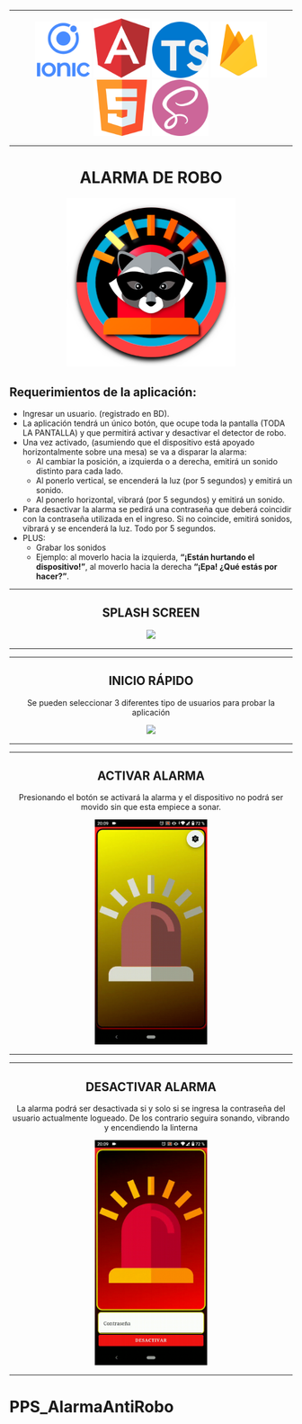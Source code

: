 <hr>
<p align="center">
<img width=100 src="https://github.com/EmmaVZ89/Alarma-de-Robo-PPS/blob/main/readme/ionic.png"/>
<img width=100 src="https://github.com/EmmaVZ89/Alarma-de-Robo-PPS/blob/main/readme/angular.png"/>
<img width=100 src="https://github.com/EmmaVZ89/Alarma-de-Robo-PPS/blob/main/readme/ts.png"/>
<img width=100 src="https://github.com/EmmaVZ89/Alarma-de-Robo-PPS/blob/main/readme/firebase.png"/>
<img width=100 src="https://github.com/EmmaVZ89/Alarma-de-Robo-PPS/blob/main/readme/html.png"/>
<img width=100 src="https://github.com/EmmaVZ89/Alarma-de-Robo-PPS/blob/main/readme/sass.png"/>
</p>
<hr>


<h1 align="center">ALARMA DE ROBO</h1>
<p align="center">
   <img width=300 src="https://github.com/EmmaVZ89/Alarma-de-Robo-PPS/blob/main/readme/logo.png">
 </p>
 <h2>Requerimientos de la aplicación:</h2>
  <ul>
    <li>Ingresar un usuario. (registrado en BD).</li>
    <li>La aplicación tendrá un único botón, que ocupe toda la pantalla (TODA LA PANTALLA) y que permitirá activar y desactivar el detector de robo.</li>
    <li>Una vez activado, (asumiendo que el dispositivo está apoyado horizontalmente sobre una mesa) se va a disparar la alarma: 
      <ul>
        <li>Al cambiar la posición, a izquierda o a derecha, emitirá un sonido distinto para cada lado.</li>
        <li>Al ponerlo vertical, se encenderá la luz (por 5 segundos) y emitirá un sonido.</li>
        <li>Al ponerlo horizontal, vibrará (por 5 segundos) y emitirá un sonido.</li>
      </ul>
    </li>
    <li>Para desactivar la alarma se pedirá una contraseña que deberá coincidir con la contraseña utilizada en el ingreso. Si no coincide, emitirá sonidos, vibrará y se encenderá la luz. Todo por 5 segundos.</li>
    <li>PLUS: 
      <ul>
        <li>Grabar los sonidos</li>
        <li>Ejemplo: al moverlo hacia la izquierda, <b>“¡Están hurtando el dispositivo!”</b>, al moverlo hacia la derecha <b>“¡Epa! ¿Qué estás por hacer?”</b>.</li>
      </ul>
    </li>
  </ul>
 
 <hr>
 <h2 align="center">SPLASH SCREEN</h2>
 <p align="center">
   <img width=200 src="https://github.com/EmmaVZ89/Alarma-de-Robo-PPS/blob/main/readme/1-splash.gif">
 </p>
 <hr>
 
  <hr>
 <h2 align="center">INICIO RÁPIDO</h2>
 <p align="center">Se pueden seleccionar 3 diferentes tipo de usuarios para probar la aplicación</p>
 <p align="center">
   <img width=200 src="https://github.com/EmmaVZ89/Alarma-de-Robo-PPS/blob/main/readme/2-inicio.gif">
 </p>
 <hr>
 
 <hr>
 <h2 align="center">ACTIVAR ALARMA</h2>
 <p align="center">Presionando el botón se activará la alarma y el dispositivo no podrá ser movido sin que esta empiece a sonar.</p>
 <p align="center">
   <img width=200 src="https://github.com/EmmaVZ89/Alarma-de-Robo-PPS/blob/main/readme/3-activar.gif">
 </p>
 <hr>
 
 <hr>
 <h2 align="center">DESACTIVAR ALARMA</h2>
 <p align="center">La alarma podrá ser desactivada si y solo si se ingresa la contraseña del usuario actualmente logueado. De los contrario seguira sonando, vibrando y encendiendo la linterna</p>
 <p align="center">
   <img width=200 src="https://github.com/EmmaVZ89/Alarma-de-Robo-PPS/blob/main/readme/4-desactivar.gif">
 </p>
 <hr>
 
# PPS_AlarmaAntiRobo
